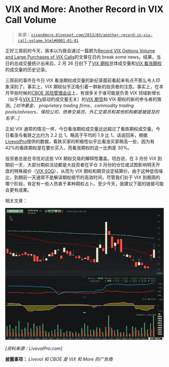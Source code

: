 <!--yml

category: 未分类

date: 2024-05-18 16:17:13

-->

# VIX and More: Another Record in VIX Call Volume

> 来源：[`vixandmore.blogspot.com/2013/03/another-record-in-vix-call-volume.html#0001-01-01`](http://vixandmore.blogspot.com/2013/03/another-record-in-vix-call-volume.html#0001-01-01)

正好三周前的今天，我本以为我会通过一篇题为[Record VIX Options Volume and Large Purchases of VIX Calls](http://vixandmore.blogspot.com/2013/02/record-vix-options-volume-and-large.html)的文章在日内 break some news。结果，当日的总成交量统计出来后，2 月 26 日创下了[VIX 期权](http://vixandmore.blogspot.com/search/label/VIX%20options)总体成交量和[VIX 看涨期权](http://vixandmore.blogspot.com/search/label/VIX%20calls)的成交量的历史记录。

三周前的事件在今日 VIX 看涨期权成交量的新纪录面前看起来有点不那么令人印象深刻了。事实上，VIX 期权似乎正吸引着一群新的投资者的注意。事实上，在本月早些时候的[CBOE 风险管理会议](http://vixandmore.blogspot.com/2013/03/some-thoughts-on-cboe-rmc.html)上，有很多关于谁可能是负责 VIX 领域新增长（似乎与[VIX ETPs](http://vixandmore.blogspot.com/search/label/VIX%20ETN)驱动的成交量无关）的[VIX 期货](http://vixandmore.blogspot.com/search/label/VIX%20futures)和 VIX 期权的新的参与者的猜测。*[对冲基金、 proprietary trading firms、commodity trading pools/advisors、保险公司、债券交易员、外汇交易员和其他机构都是被提及的名字...]*

正如 VIX 通常的情况一样，今日看涨期权成交量远远超过了看跌期权成交量。今日看涨与看跌之比约为 2.2 比 1，略高于平均的 1.9 比 1。话说回来，根据[LivevolPro](http://www.livevolpro.com/)提供的数据，看跌买家的积极性似乎比看涨买家稍高一些，因为有 42%的看跌期权是在要价买入，而看涨期权的这一比例是 30%。

投资者总是在寻找对这些 VIX 期权交易的解释性覆盖。坦白说，在 3 月份 VIX 到期前一天，大部分期权活动都是大投资者在平仓 3 月份的仓位或试图影响明天开盘的特殊报价（[VIX SOQ](http://vixandmore.blogspot.com/search/label/VIX%20SOQ)），从而为 VIX 期权和期货设定结算价。由于这种低信噪比，到期前一天通常不是解读期权细节的高效时间，尽管我们处于 VIX 到期周的哪个阶段，肯定有一些人热衷于某种期权占卜。至少今天，我建议下面的链接可能会更有成果。

相关文章：

![](img/9791f42519c3ff6a2c49da9896ec3df4.png)

*[资料来源：LivevolPro.com]*

**披露事项：** *Livevol 和 CBOE 是 VIX 和 More 的广告商*
